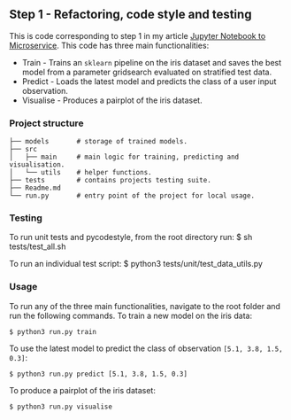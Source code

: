 ## Step 1 - Refactoring, code style and testing

This is code corresponding to step 1 in my article [Jupyter Notebook to Microservice](link). This code has three main functionalities:
* Train - Trains an `sklearn` pipeline on the iris dataset and saves the best model from a parameter gridsearch evaluated on stratified test data.
* Predict - Loads the latest model and predicts the class of a user input observation.
* Visualise - Produces a pairplot of the iris dataset.

### Project structure
```
├── models       # storage of trained models.
├── src
│   ├── main     # main logic for training, predicting and visualisation.
│   └── utils    # helper functions.
├── tests        # contains projects testing suite. 
├── Readme.md
└── run.py       # entry point of the project for local usage.

```

### Testing 
To run unit tests and pycodestyle, from the root directory run:
    $ sh tests/test_all.sh

To run an individual test script:
    $ python3 tests/unit/test_data_utils.py

### Usage
To run any of the three main functionalities, navigate to the root folder and run the following commands.
To train a new model on the iris data:

    $ python3 run.py train
    
To use the latest model to predict the class of observation `[5.1, 3.8, 1.5, 0.3]`:

    $ python3 run.py predict [5.1, 3.8, 1.5, 0.3]
    
To produce a pairplot of the iris dataset:

    $ python3 run.py visualise
    